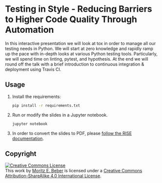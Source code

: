 # Testing in Style - Reducing Barriers to Higher Code Quality Through Automation

In this interactive presentation we will look at tox in order to manage all our
testing needs in Python. We will start at zero knowledge and rapidly ramp up the
pace with in-depth looks at various Python testing tools. Particularly, we will
spend time on linting, pytest, and hypothesis. At the end we will round off the
talk with a brief introduction to continuous integration & deployment using
Travis CI.

## Usage

1. Install the requirements:
   ```bash
   pip install -r requirements.txt
   ```
2. Run or modify the slides in a Jupyter notebook.
   ```bash
   jupyter notebook
   ```
3. In order to convert the slides to PDF, please [follow the RISE
   documentation](https://rise.readthedocs.io/en/stable/exportpdf.html).

## Copyright

<a rel="license" href="http://creativecommons.org/licenses/by-sa/4.0/"><img alt="Creative Commons License" style="border-width:0" src="https://i.creativecommons.org/l/by-sa/4.0/88x31.png" /></a><br />This work by <a xmlns:cc="http://creativecommons.org/ns#" href="https://github.com/Midnighter/testing-in-style" property="cc:attributionName" rel="cc:attributionURL">Moritz E. Beber</a> is licensed under a <a rel="license" href="http://creativecommons.org/licenses/by-sa/4.0/">Creative Commons Attribution-ShareAlike 4.0 International License</a>.
